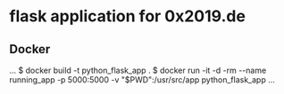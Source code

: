 # flask application for 0x2019.de

## Docker
...
$ docker build -t python_flask_app .
$ docker run -it -d -rm --name running_app -p 5000:5000 -v "$PWD":/usr/src/app python_flask_app
...
